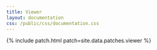 ```yaml
---
title: Viewer
layout: documentation
css: /public/css/documentation.css
---
```


{% include patch.html patch=site.data.patches.viewer %}

